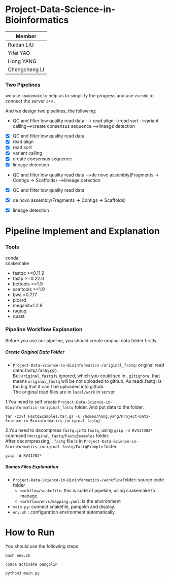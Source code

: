 # Project-Data-Science-in-Bioinformatics 

|  Member       | 
|  ----         |
| Ruidan LIU    | 
| Yifei YAO     | 
| Hong YANG     | 
| Chengcheng LI | 


### Two Pipelines

we use `snakemake` to help us to simpllify the progress and use `vscode` to connect the server `c44` .

And we design two pipelines, the following:

- QC and filter low quality read data --> read align-->read sort-->variant calling-->create consensus sequence -->lineage detection

- [x] QC and filter low quality read data
- [x] read align
- [x] read sort
- [x] variant calling
- [x] create consensus sequence 
- [x] lineage detection

- QC and filter low quality read data -->de novo assembly(Fragments -> Contigs -> Scaffolds) -->lineage detection

- [x] QC and filter low quality read data
- [x] de novo assembly(Fragments -> Contigs -> Scaffolds)
- [x] lineage detection


# Pipeline Implement and Explanation

### Tools

conda</br>
snakemake</br>
- fastqc >=0.11.9
- fastp >=0.22.0
- bcftools >=1.9
- samtools >=1.9
- bwa =0.7.17
- picard
- megahit=1.2.9
- ragtag
- quast


### Pipeline Workflow Explanation
Before you use our pipeline, you should create original data folder firstly.

##### Create Original Data Folder

* `Project-Data-Science-in-Bioinformatics-/original_fastq`: original read data(.fastq/.fastq.gz). </br>
But `original_fastq` is ignored, which you could see in `.gitignore`, that means `original_fastq` will be not uploaded to github. As read(.fastq) is too big that it can't be uploaded into github.</br>
The original read files are in `local/work` in server


1.You need to self create `Project-Data-Science-in-Bioinformatics-/original_fastq` folder. And put data to the folder.</br>
```
tar -zxvf FastqExamples.tar.gz -C /homes/hong.yang/Project-Data-Science-in-Bioinformatics-/original_fastq/
```
2.You need to decompress `fastq.gz` to `fastq`, using `gzip -d RV417002*` command in`original_fastq/FastqExamples` folder.</br>
After decompressing, `.fastq` file is in `Project-Data-Science-in-Bioinformatics-/original_fastq/FastqExample` folder.</br>

```
gzip -d RV41702*
```

##### Somes Files Explanation
* `Project-Data-Science-in-Bioinformatics-/workflow` folder: source code folder </br>
  * `workflow/snakefile`: this is code of pipeline, using snakemake to manage.</br>
  * `workflow/envs/mapping.yaml`: is the environment
* `main.py`: connect snakefile, pangolin and display. 
* `env.sh` : configuration environment automatically.
  
# How to Run

You should use the following steps:
```
bash env.sh
```

```
conda activate pangolin
```

```
python3 main.py
```

